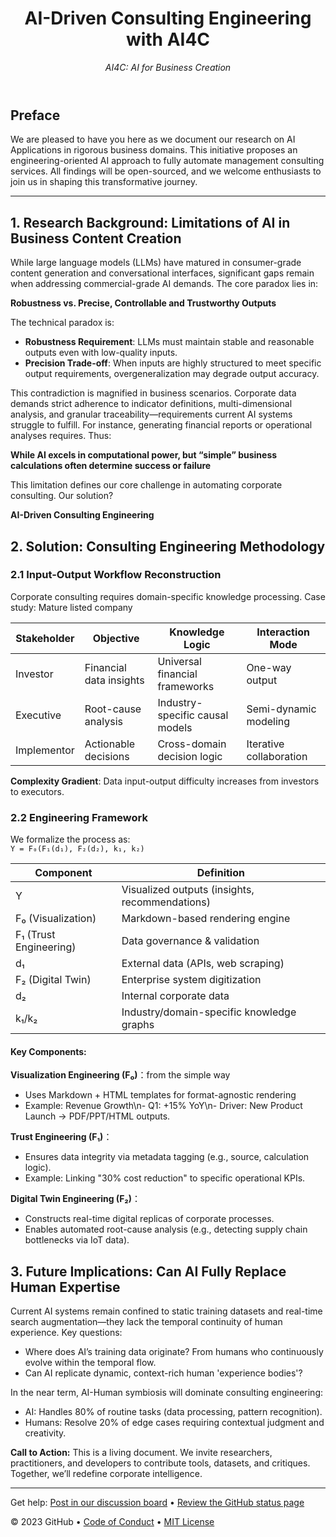 <header>

<!--
  <<< Author notes: Course header >>>
  Include a 1280×640 image, course title in sentence case, and a concise description in emphasis.
  In your repository settings: enable template repository, add your 1280×640 social image, auto delete head branches.
  Add your open source license, GitHub uses MIT license.
-->

# AI-Driven Consulting Engineering with AI4C

*AI4C: AI for Business Creation*

</header>

<!--
  <<< Author notes: Step 1 >>>
  Choose 3-5 steps for your course.
  The first step is always the hardest, so pick something easy!
  Link to docs.github.com for further explanations.
  Encourage users to open new tabs for steps!
-->

## Preface  
We are pleased to have you here as we document our research on AI Applications in rigorous business domains. This initiative proposes an engineering-oriented AI approach to fully automate management consulting services. All findings will be open-sourced, and we welcome enthusiasts to join us in shaping this transformative journey.

---

## 1. Research Background: Limitations of AI in Business Content Creation  
While large language models (LLMs) have matured in consumer-grade content generation and conversational interfaces, significant gaps remain when addressing commercial-grade AI demands. The core paradox lies in:  

**Robustness vs. Precise, Controllable and Trustworthy Outputs**  

The technical paradox is:  
- **Robustness Requirement**: LLMs must maintain stable and reasonable outputs even with low-quality inputs.  
- **Precision Trade-off**: When inputs are highly structured to meet specific output requirements, overgeneralization may degrade output accuracy.  

This contradiction is magnified in business scenarios. Corporate data demands strict adherence to indicator definitions, multi-dimensional analysis, and granular traceability—requirements current AI systems struggle to fulfill. For instance, generating financial reports or operational analyses requires. Thus:

**While AI excels in computational power, but “simple” business calculations often determine success or failure**  

This limitation defines our core challenge in automating corporate consulting. Our solution? 

**AI-Driven Consulting Engineering**  


## 2. Solution: Consulting Engineering Methodology  

### 2.1 Input-Output Workflow Reconstruction  
Corporate consulting requires domain-specific knowledge processing. Case study: Mature listed company  

| Stakeholder | Objective | Knowledge Logic | Interaction Mode |
|-------------|-----------|------------------|-------------------|
| Investor    | Financial data insights | Universal financial frameworks | One-way output |
| Executive   | Root-cause analysis | Industry-specific causal models | Semi-dynamic modeling |
| Implementor | Actionable decisions | Cross-domain decision logic | Iterative collaboration |

**Complexity Gradient**: Data input-output difficulty increases from investors to executors.  

### 2.2 Engineering Framework  
We formalize the process as:  
`Y = F₀(F₁(d₁), F₂(d₂), k₁, k₂)`  

| Component | Definition |
|-----------|------------|
| Y | Visualized outputs (insights, recommendations) |
| F₀ (Visualization) | Markdown-based rendering engine |
| F₁ (Trust Engineering) | Data governance & validation |
| d₁ | External data (APIs, web scraping) |
| F₂ (Digital Twin) | Enterprise system digitization |
| d₂ | Internal corporate data |
| k₁/k₂ | Industry/domain-specific knowledge graphs |


#### Key Components:  

**Visualization Engineering (F₀)**：from the simple way
- Uses Markdown + HTML templates for format-agnostic rendering  
- Example: Revenue Growth\n- Q1: +15% YoY\n- Driver: New Product Launch → PDF/PPT/HTML outputs.

**Trust Engineering (F₁)**：
- Ensures data integrity via metadata tagging (e.g., source, calculation logic).
- Example: Linking "30% cost reduction" to specific operational KPIs.

**Digital Twin Engineering (F₂)**：
- Constructs real-time digital replicas of corporate processes.
- Enables automated root-cause analysis (e.g., detecting supply chain bottlenecks via IoT data).

## 3.	Future Implications: Can AI Fully Replace Human Expertise  

Current AI systems remain confined to static training datasets and real-time search augmentation—they lack the temporal continuity of human experience. Key questions:
- Where does AI’s training data originate? From humans who continuously evolve within the temporal flow.
- Can AI replicate dynamic, context-rich human 'experience bodies'?

In the near term, AI-Human symbiosis will dominate consulting engineering:
- AI: Handles 80% of routine tasks (data processing, pattern recognition).
- Humans: Resolve 20% of edge cases requiring contextual judgment and creativity.

**Call to Action:**
This is a living document. We invite researchers, practitioners, and developers to contribute tools, datasets, and critiques. Together, we’ll redefine corporate intelligence.


<footer>

<!--
  <<< Author notes: Footer >>>
  Add a link to get support, GitHub status page, code of conduct, license link.
-->

---

Get help: [Post in our discussion board](https://github.com/orgs/skills/discussions/categories/github-pages) &bull; [Review the GitHub status page](https://www.githubstatus.com/)

&copy; 2023 GitHub &bull; [Code of Conduct](https://www.contributor-covenant.org/version/2/1/code_of_conduct/code_of_conduct.md) &bull; [MIT License](https://gh.io/mit)

</footer>

